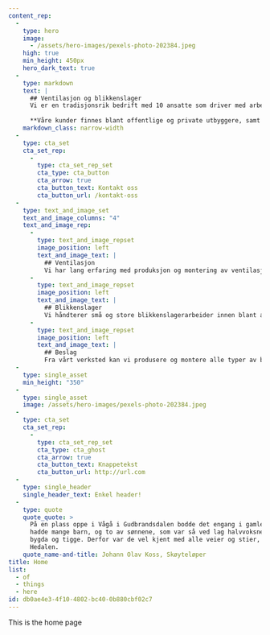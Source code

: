 ```yaml
---
content_rep:
  - 
    type: hero
    image:
      - /assets/hero-images/pexels-photo-202384.jpeg
    high: true
    min_height: 450px
    hero_dark_text: true
  - 
    type: markdown
    text: |
      ## Ventilasjon og blikkenslager
      Vi er en tradisjonsrik bedrift med 10 ansatte som driver med arbeid rettet mot ventilasjon. Våre medarbeidere er høyt kvalifiserte, og vi har stort fokus på fagopplæring og etterutdanning. Vi er tilknyttet [NHO](https://www.nho.no/) (Næringslivets Hovedorganisasjon) og [VBL](http://vbl.no/) (Ventilasjons- og Blikkenslagerbedriftenes Landsforbund).
      
      **Våre kunder finnes blant offentlige og private utbyggere, samt tekniske entreprenører.**
    markdown_class: narrow-width
  - 
    type: cta_set
    cta_set_rep:
      - 
        type: cta_set_rep_set
        cta_type: cta_button
        cta_arrow: true
        cta_button_text: Kontakt oss
        cta_button_url: /kontakt-oss
  - 
    type: text_and_image_set
    text_and_image_columns: "4"
    text_and_image_rep:
      - 
        type: text_and_image_repset
        image_position: left
        text_and_image_text: |
          ## Ventilasjon
          Vi har lang erfaring med produksjon og montering av ventilasjonsanlegg. Siden etableringen har vi vært opptatt av godt håndverk. I tillegg til montasje, selger vi også ventilasjonskanaler.
      - 
        type: text_and_image_repset
        image_position: left
        text_and_image_text: |
          ## Blikkenslager
          Vi håndterer små og store blikkenslagerarbeider innen blant annet båndtekking og produksjon av pipehatter og ventilasjonshatter til bolighus og industri.
      - 
        type: text_and_image_repset
        image_position: left
        text_and_image_text: |
          ## Beslag
          Fra vårt verksted kan vi produsere og montere alle typer av beslag. Vi skreddersyr etter tegning, men kan også komme med ideer til beslagsarbeid om du ønsker det.
  - 
    type: single_asset
    min_height: "350"
  - 
    type: single_asset
    image: /assets/hero-images/pexels-photo-202384.jpeg
  - 
    type: cta_set
    cta_set_rep:
      - 
        type: cta_set_rep_set
        cta_type: cta_ghost
        cta_arrow: true
        cta_button_text: Knappetekst
        cta_button_url: http://url.com
  - 
    type: single_header
    single_header_text: Enkel header!
  - 
    type: quote
    quote_quote: >
      På en plass oppe i Vågå i Gudbrandsdalen bodde det engang i gamle dager et par fattige folk. De
      hadde mange barn, og to av sønnene, som var så ved lag halvvoksne, måtte støtt reke omkring på
      bygda og tigge. Derfor var de vel kjent med alle veier og stier, og de visste også benveien til
      Hedalen.
    quote_name-and-title: Johann Olav Koss, Skøyteløper
title: Home
list:
  - of
  - things
  - here
id: db0ae4e3-4f10-4802-bc40-0b880cbf02c7
---
```

This is the home page
